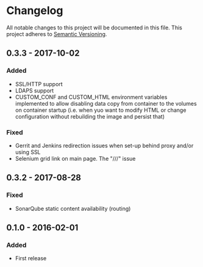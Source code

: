 # Changelog

All notable changes to this project will be documented in this file.
This project adheres to [Semantic Versioning](http://semver.org/).

## 0.3.3 - 2017-10-02
### Added
- SSL/HTTP support 
- LDAPS support
- CUSTOM_CONF and CUSTOM_HTML environment variables implemented to allow disabling data copy from container to the volumes on container startup (i.e. when yuo want to modify HTML or change configuration without rebuilding the image and persist that)

### Fixed
- Gerrit and Jenkins redirection issues when set-up behind proxy and/or using SSL
- Selenium grid link on main page. The "///" issue

## 0.3.2 - 2017-08-28
### Fixed
- SonarQube static content availability (routing)

## 0.1.0 - 2016-02-01
### Added
- First release
